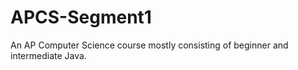 APCS-Segment1
=============

An AP Computer Science course mostly consisting of beginner and intermediate Java. 
